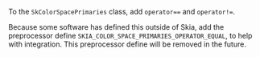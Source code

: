 To the `SkColorSpacePrimaries` class, add `operator==` and `operator!=`.

Because some software has defined this outside of Skia, add the preprocessor
define `SKIA_COLOR_SPACE_PRIMARIES_OPERATOR_EQUAL`, to help with integration.
This preprocessor define will be removed in the future.

